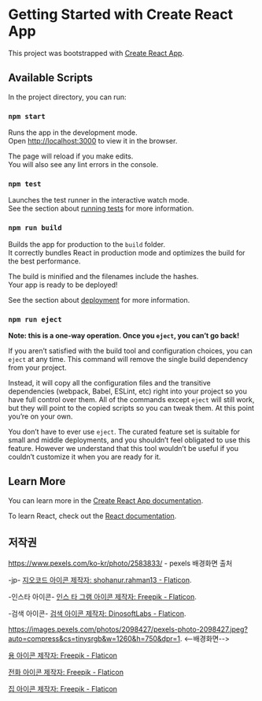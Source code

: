 # Getting Started with Create React App

This project was bootstrapped with [Create React App](https://github.com/facebook/create-react-app).

## Available Scripts

In the project directory, you can run:

### `npm start`

Runs the app in the development mode.\
Open [http://localhost:3000](http://localhost:3000) to view it in the browser.

The page will reload if you make edits.\
You will also see any lint errors in the console.

### `npm test`

Launches the test runner in the interactive watch mode.\
See the section about [running tests](https://facebook.github.io/create-react-app/docs/running-tests) for more information.

### `npm run build`

Builds the app for production to the `build` folder.\
It correctly bundles React in production mode and optimizes the build for the best performance.

The build is minified and the filenames include the hashes.\
Your app is ready to be deployed!

See the section about [deployment](https://facebook.github.io/create-react-app/docs/deployment) for more information.

### `npm run eject`

**Note: this is a one-way operation. Once you `eject`, you can’t go back!**

If you aren’t satisfied with the build tool and configuration choices, you can `eject` at any time. This command will remove the single build dependency from your project.

Instead, it will copy all the configuration files and the transitive dependencies (webpack, Babel, ESLint, etc) right into your project so you have full control over them. All of the commands except `eject` will still work, but they will point to the copied scripts so you can tweak them. At this point you’re on your own.

You don’t have to ever use `eject`. The curated feature set is suitable for small and middle deployments, and you shouldn’t feel obligated to use this feature. However we understand that this tool wouldn’t be useful if you couldn’t customize it when you are ready for it.

## Learn More

You can learn more in the [Create React App documentation](https://facebook.github.io/create-react-app/docs/getting-started).

To learn React, check out the [React documentation](https://reactjs.org/).

## 저작권

https://www.pexels.com/ko-kr/photo/2583833/ - pexels 배경화면 출처

-jp-
<a href="https://www.flaticon.com/kr/free-icons/" title="지오코드 아이콘">지오코드 아이콘 제작자: shohanur.rahman13 - Flaticon</a>.

-인스타 아이콘-
<a href="https://www.flaticon.com/kr/free-icons/-" title="인스 타 그램 아이콘">인스 타 그램 아이콘 제작자: Freepik - Flaticon</a>.

-검색 아이콘-
<a href="https://www.flaticon.com/kr/free-icons/" title="검색 아이콘">검색 아이콘 제작자: DinosoftLabs - Flaticon</a>.

https://images.pexels.com/photos/2098427/pexels-photo-2098427.jpeg?auto=compress&cs=tinysrgb&w=1260&h=750&dpr=1. <--배경화면-->

<a href="https://www.flaticon.com/kr/free-icons/" title="용 아이콘">용 아이콘 제작자: Freepik - Flaticon</a>

<a href="https://www.flaticon.com/kr/free-icons/" title="전화 아이콘">전화 아이콘 제작자: Freepik - Flaticon</a>

<a href="https://www.flaticon.com/kr/free-icons/" title="집 아이콘">집 아이콘 제작자: Freepik - Flaticon</a>